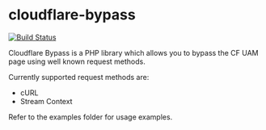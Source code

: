 # cloudflare-bypass
[![Build Status](https://travis-ci.org/KyranRana/cloudflare-bypass.svg?branch=master)](https://travis-ci.org/KyranRana/cloudflare-bypass)

Cloudflare Bypass is a PHP library which allows you to bypass the CF UAM page using well known request methods.

Currently supported request methods are:
* cURL
* Stream Context

Refer to the examples folder for usage examples.